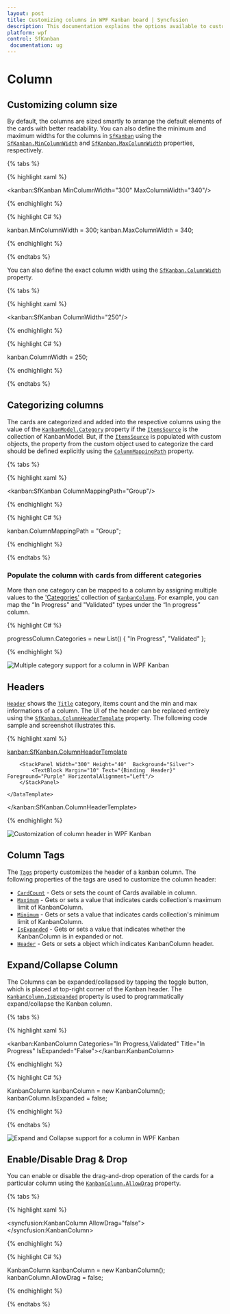 ```yaml
---
layout: post
title: Customizing columns in WPF Kanban board | Syncfusion
description: This documentation explains the options available to customize the column, including custom size, categorizing the cards, etc. in WPF Kanban board. 
platform: wpf
control: SfKanban
 documentation: ug
---
```


# Column

## Customizing column size

By default, the columns are sized smartly to arrange the default elements of the cards with better readability. You can also define the minimum and maximum widths for the columns in [`SfKanban`](https://help.syncfusion.com/cr/wpf/Syncfusion.UI.Xaml.Kanban.SfKanban.html) using the [`SfKanban.MinColumnWidth`](https://help.syncfusion.com/cr/wpf/Syncfusion.UI.Xaml.Kanban.SfKanban.html#Syncfusion_UI_Xaml_Kanban_SfKanban_MinColumnWidth) and [`SfKanban.MaxColumnWidth`](https://help.syncfusion.com/cr/wpf/Syncfusion.UI.Xaml.Kanban.SfKanban.html#Syncfusion_UI_Xaml_Kanban_SfKanban_MaxColumnWidth) properties, respectively.

{% tabs %}

{% highlight xaml %}

<kanban:SfKanban MinColumnWidth="300" MaxColumnWidth="340"/>

{% endhighlight %}

{% highlight C# %} 

kanban.MinColumnWidth = 300;
kanban.MaxColumnWidth = 340;

{% endhighlight %}

{% endtabs %}


You can also define the exact column width using the [`SfKanban.ColumnWidth`](https://help.syncfusion.com/cr/wpf/Syncfusion.UI.Xaml.Kanban.SfKanban.html#Syncfusion_UI_Xaml_Kanban_SfKanban_ColumnWidth) property.

{% tabs %}

{% highlight xaml %}

<kanban:SfKanban ColumnWidth="250"/>

{% endhighlight %}

{% highlight C# %} 

kanban.ColumnWidth = 250;

{% endhighlight %}

{% endtabs %}

## Categorizing columns

The cards are categorized and added into the respective columns using the value of the [`KanbanModel.Category`](https://help.syncfusion.com/cr/wpf/Syncfusion.UI.Xaml.Kanban.KanbanModel.html#Syncfusion_UI_Xaml_Kanban_KanbanModel_Category) property if the [`ItemsSource`](https://help.syncfusion.com/cr/wpf/Syncfusion.UI.Xaml.Kanban.SfKanban.html#Syncfusion_UI_Xaml_Kanban_SfKanban_ItemsSource) is the collection of KanbanModel. But, if the [`ItemsSource`](https://help.syncfusion.com/cr/wpf/Syncfusion.UI.Xaml.Kanban.SfKanban.html#Syncfusion_UI_Xaml_Kanban_SfKanban_ItemsSource) is populated with custom objects, the property from the custom object used to categorize the card should be defined explicitly using the [`ColumnMappingPath`](https://help.syncfusion.com/cr/wpf/Syncfusion.UI.Xaml.Kanban.SfKanban.html#Syncfusion_UI_Xaml_Kanban_SfKanban_ColumnMappingPath) property.

{% tabs %}

{% highlight xaml %}

<kanban:SfKanban ColumnMappingPath="Group"/>

{% endhighlight %}

{% highlight C# %} 

kanban.ColumnMappingPath = "Group";

{% endhighlight %}

{% endtabs %}

### Populate the column with cards from different categories

More than one category can be mapped to a column by assigning multiple values to the ['Categories'](https://help.syncfusion.com/cr/wpf/Syncfusion.UI.Xaml.Kanban.KanbanColumn.html#Syncfusion_UI_Xaml_Kanban_KanbanColumn_Categories) collection of [`KanbanColumn`](https://help.syncfusion.com/cr/wpf/Syncfusion.UI.Xaml.Kanban.KanbanColumn.html). For example, you can map the “In Progress" and "Validated" types under the “In progress” column.

{% highlight C# %} 

progressColumn.Categories = new List<object>() { "In Progress", "Validated" };

{% endhighlight %}

![Multiple category support for a column in WPF Kanban](SfKanban_images/kanban_board_multiple_category_column.png)

## Headers

[`Header`](https://help.syncfusion.com/cr/wpf/Syncfusion.UI.Xaml.Kanban.SfKanban.html#Syncfusion_UI_Xaml_Kanban_SfKanban_Header) shows the [`Title`](https://help.syncfusion.com/cr/wpf/Syncfusion.UI.Xaml.Kanban.KanbanColumn.html#Syncfusion_UI_Xaml_Kanban_KanbanColumn_Title) category, items count and the min and max informations of a column. The UI of the header can be replaced entirely using the [`SfKanban.ColumnHeaderTemplate`](https://help.syncfusion.com/cr/wpf/Syncfusion.UI.Xaml.Kanban.SfKanban.html#Syncfusion_UI_Xaml_Kanban_SfKanban_ColumnHeaderTemplate) property. The following code sample and screenshot illustrates this.

{% highlight xaml %}

<kanban:SfKanban.ColumnHeaderTemplate>
    <DataTemplate>
      
        <StackPanel Width="300" Height="40"  Background="Silver">
            <TextBlock Margin="10" Text="{Binding  Header}" Foreground="Purple" HorizontalAlignment="Left"/>
        </StackPanel>
               
    </DataTemplate>
</kanban:SfKanban.ColumnHeaderTemplate>

{% endhighlight %}

![Customization of column header in WPF Kanban](SfKanban_images/ColumnHeaderTemplate.png)

## Column Tags

The [`Tags`](https://help.syncfusion.com/cr/wpf/Syncfusion.UI.Xaml.Kanban.KanbanColumn.html#Syncfusion_UI_Xaml_Kanban_KanbanColumn_Tags) property customizes the header of a kanban column. The following properties of the tags are used to customize the column header:

* [`CardCount`](https://help.syncfusion.com/cr/wpf/Syncfusion.UI.Xaml.Kanban.ColumnTag.html#Syncfusion_UI_Xaml_Kanban_ColumnTag_CardCount) - Gets or sets the count of Cards available in column.
* [`Maximum`](https://help.syncfusion.com/cr/wpf/Syncfusion.UI.Xaml.Kanban.ColumnTag.html#Syncfusion_UI_Xaml_Kanban_ColumnTag_Maximum) - Gets or sets a value that indicates cards collection's maximum limit of KanbanColumn.
* [`Minimum`](https://help.syncfusion.com/cr/wpf/Syncfusion.UI.Xaml.Kanban.ColumnTag.html#Syncfusion_UI_Xaml_Kanban_ColumnTag_Minimum) - Gets or sets a value that indicates cards collection's minimum limit of KanbanColumn. 
* [`IsExpanded`](https://help.syncfusion.com/cr/wpf/Syncfusion.UI.Xaml.Kanban.ColumnTag.html#Syncfusion_UI_Xaml_Kanban_ColumnTag_IsExpanded) - Gets or sets a value that indicates whether the KanbanColumn is in expanded or not.
* [`Header`](https://help.syncfusion.com/cr/wpf/Syncfusion.UI.Xaml.Kanban.ColumnTag.html#Syncfusion_UI_Xaml_Kanban_ColumnTag_Header) - Gets or sets a object which indicates KanbanColumn header.

## Expand/Collapse Column

The Columns can be expanded/collapsed by tapping the toggle button, which is placed at top-right corner of the Kanban header. The [`KanbanColumn.IsExpanded`](https://help.syncfusion.com/cr/wpf/Syncfusion.UI.Xaml.Kanban.KanbanColumn.html#Syncfusion_UI_Xaml_Kanban_KanbanColumn_IsExpanded) property is used to programmatically expand/collapse the Kanban column.

{% tabs %}

{% highlight xaml %}

<kanban:KanbanColumn Categories="In Progress,Validated" Title="In Progress" IsExpanded="False"></kanban:KanbanColumn>

{% endhighlight %}

{% highlight C# %} 

KanbanColumn kanbanColumn = new KanbanColumn();
kanbanColumn.IsExpanded = false;

{% endhighlight %}

{% endtabs %}

![Expand and Collapse support for a column in WPF Kanban](SfKanban_images/CollapsingColumn.png)

## Enable/Disable Drag & Drop

You can enable or disable the drag-and-drop operation of the cards for a particular column using the [`KanbanColumn.AllowDrag`](https://help.syncfusion.com/cr/wpf/Syncfusion.UI.Xaml.Kanban.KanbanColumn.html#Syncfusion_UI_Xaml_Kanban_KanbanColumn_AllowDrag) property.

{% tabs %}

{% highlight xaml %}

<syncfusion:KanbanColumn  AllowDrag="false"></syncfusion:KanbanColumn>

{% endhighlight %}

{% highlight C# %} 

KanbanColumn kanbanColumn = new KanbanColumn();
kanbanColumn.AllowDrag = false;

{% endhighlight %}

{% endtabs %}